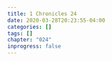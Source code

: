 ```yaml
---
title: 1 Chronicles 24
date: 2020-03-28T20:23:55-04:00
categories: []
tags: []
chapter: "024"
inprogress: false
---
```


